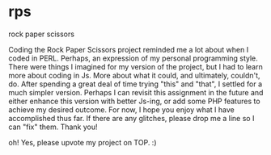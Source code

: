 # rps
rock paper scissors

Coding the Rock Paper Scissors project reminded me a lot about when I coded in PERL. Perhaps, an expression of my personal programming style.
There were things I imagined for my version of the project, but I had to learn more about coding in Js. More about what it could, and ultimately, couldn't, do. After spending a great deal of time trying "this" and "that", I settled for a much simpler version.
Perhaps I can revisit this assignment in the future and either enhance this version with better Js-ing, or add some PHP features to achieve my desired outcome. For now, I hope you enjoy what I have accomplished thus far.
If there are any glitches, please drop me a line so I can "fix" them.
Thank you! 



oh! Yes, please upvote my project on TOP.  :)
